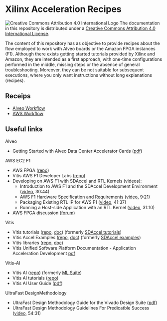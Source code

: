 # Xilinx Acceleration Recipes

![Creative Commons Attribution 4.0 International Logo](https://i.creativecommons.org/l/by/4.0/80x15.png)
The documentation in this repository is distributed under a
[Creative Commons Attribution 4.0 International License](https://creativecommons.org/licenses/by/4.0/).

The content of this repository has as objective to provide recipes about the flow employed to work with Alveo boards or the Amazon FPGA instances (F1). Although there exists getting started tutorials provided by Xilinx and Amazon, they are intended as a first approach, with one-time configurations performed in the middle, missing steps or the absence of general troubleshooting. Moreover, they can be not suitable for subsequent executions, where you only want instructions without long explanations (recipes).

## Receips

* [Alveo Workflow](alveo-workflow.md)
* [AWS Workflow](aws-workflow.md)

## Useful links

Alveo
* Getting Started with Alveo Data Center Accelerator Cards ([pdf](https://www.xilinx.com/support/documentation/boards_and_kits/accelerator-cards/2019_2/ug1301-getting-started-guide-alveo-accelerator-cards.pdf))

AWS EC2 F1
* AWS FPGA ([repo](https://github.com/aws/aws-fpga))
* Vitis AWS F1 Developer Labs ([repo](https://github.com/Xilinx/SDAccel-AWS-F1-Developer-Labs))
* Developing on AWS F1 with SDAccel and RTL Kernels (videos):
  * Introduction to AWS F1 and the SDAccel Development Environment ([video](https://www.xilinx.com/video/software/developing-on-aws-f1-with-sdaccel-and-rtl-kernels-part1.html), 30:44)
  * AWS F1 Hardware Specification and Requirements ([video](https://www.xilinx.com/video/software/developing-on-aws-f1-with-sdaccel-and-rtl-kernels-part2.html), 9:21)
  * Packaging Existing RTL IP for AWS F1 ([video](https://www.xilinx.com/video/software/developing-on-aws-f1-with-sdaccel-and-rtl-kernels-part3.html), 41:37)
  * Running a Host-side Application with an RTL Kernel ([video](https://www.xilinx.com/video/software/developing-on-aws-f1-with-sdaccel-and-rtl-kernels-part4.html), 31:10)
* AWS FPGA discussion ([forum](https://forums.aws.amazon.com/forum.jspa?forumID=243))

Vitis
* Vitis tutorials ([repo](https://github.com/Xilinx/Vitis-Tutorials), [doc](https://xilinx.github.io/Vitis-Tutorials)) (formerly [SDAccel tutorials](https://github.com/Xilinx/SDAccel-Tutorials))
* Vitis Accel Examples ([repo](https://github.com/Xilinx/Vitis_Accel_Examples), [doc](https://xilinx.github.io/Vitis_Accel_Examples/master/html/index.html)) (formerly [SDAccel examples](https://github.com/Xilinx/SDAccel_Examples))
* Vitis libraries ([repo](https://github.com/Xilinx/Vitis_Libraries), [doc](https://xilinx.github.io/Vitis_Libraries))
* Vitis Unified Software Platform Documentation - Application Acceleration Development [pdf](https://www.xilinx.com/support/documentation/sw_manuals/xilinx2020_1/ug1393-vitis-application-acceleration.pdf)

Vitis-AI
* Vitis AI ([repo](https://github.com/Xilinx/Vitis-AI)) (formerly [ML Suite](https://github.com/Xilinx/ml-suite))
* Vitis AI tutorials ([repo](https://github.com/Xilinx/Vitis-AI-Tutorials))
* Vitis AI User Guide ([pdf](https://www.xilinx.com/support/documentation/sw_manuals/vitis_ai/1_2/ug1414-vitis-ai.pdf))

UltraFast DesignMethodology
* UltraFast Design Methodology Guide for the Vivado Design Suite ([pdf](https://www.xilinx.com/support/documentation/sw_manuals/xilinx2020_1/ug949-vivado-design-methodology.pdf))
* UltraFast Design Methodology Guidelines For Predicatble Success ([video](https://www.xilinx.com/products/design-tools/ultrafast.html), 54:31)
